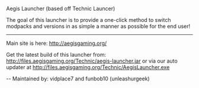 Aegis Launcher (based off Technic Launcer)

The goal of this launcher is to provide a one-click method to switch modpacks and versions in as simple a manner as possible for the end user!

-------------------

Main site is here: http://aegisgaming.org/

Get the latest build of this launcher from: http://files.aegisgaming.org/Technic/aegis-launcher.jar or via our auto updater at http://files.aegisgaming.org/Technic/AegisLauncher.exe

--
Maintained by:
vidplace7 and funbob10 (unleashurgeek)